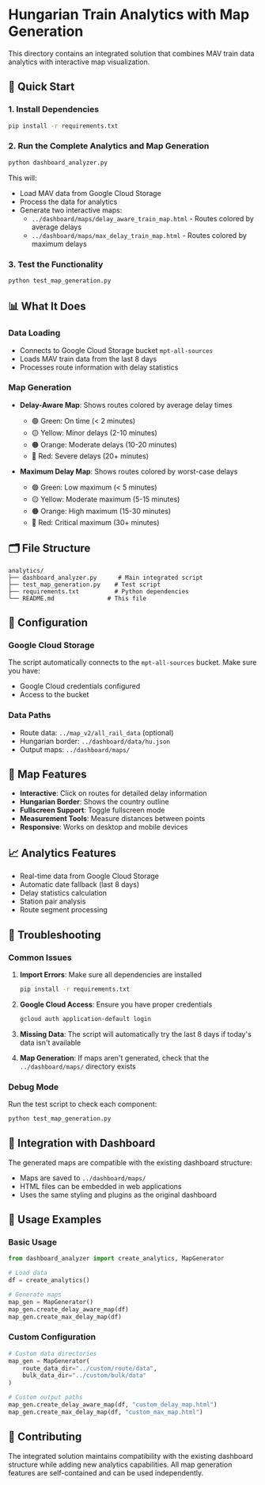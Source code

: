 # Hungarian Train Analytics with Map Generation

This directory contains an integrated solution that combines MAV train data analytics with interactive map visualization.

## 🚀 Quick Start

### 1. Install Dependencies
```bash
pip install -r requirements.txt
```

### 2. Run the Complete Analytics and Map Generation
```bash
python dashboard_analyzer.py
```

This will:
- Load MAV data from Google Cloud Storage
- Process the data for analytics
- Generate two interactive maps:
  - `../dashboard/maps/delay_aware_train_map.html` - Routes colored by average delays
  - `../dashboard/maps/max_delay_train_map.html` - Routes colored by maximum delays

### 3. Test the Functionality
```bash
python test_map_generation.py
```

## 📊 What It Does

### Data Loading
- Connects to Google Cloud Storage bucket `mpt-all-sources`
- Loads MAV train data from the last 8 days
- Processes route information with delay statistics

### Map Generation
- **Delay-Aware Map**: Shows routes colored by average delay times
  - 🟢 Green: On time (< 2 minutes)
  - 🟡 Yellow: Minor delays (2-10 minutes)
  - 🟠 Orange: Moderate delays (10-20 minutes)
  - 🔴 Red: Severe delays (20+ minutes)

- **Maximum Delay Map**: Shows routes colored by worst-case delays
  - 🟢 Green: Low maximum (< 5 minutes)
  - 🟡 Yellow: Moderate maximum (5-15 minutes)
  - 🟠 Orange: High maximum (15-30 minutes)
  - 🔴 Red: Critical maximum (30+ minutes)

## 🗂️ File Structure

```
analytics/
├── dashboard_analyzer.py      # Main integrated script
├── test_map_generation.py    # Test script
├── requirements.txt          # Python dependencies
└── README.md               # This file
```

## 🔧 Configuration

### Google Cloud Storage
The script automatically connects to the `mpt-all-sources` bucket. Make sure you have:
- Google Cloud credentials configured
- Access to the bucket

### Data Paths
- Route data: `../map_v2/all_rail_data` (optional)
- Hungarian border: `../dashboard/data/hu.json`
- Output maps: `../dashboard/maps/`

## 🎨 Map Features

- **Interactive**: Click on routes for detailed delay information
- **Hungarian Border**: Shows the country outline
- **Fullscreen Support**: Toggle fullscreen mode
- **Measurement Tools**: Measure distances between points
- **Responsive**: Works on desktop and mobile devices

## 📈 Analytics Features

- Real-time data from Google Cloud Storage
- Automatic date fallback (last 8 days)
- Delay statistics calculation
- Station pair analysis
- Route segment processing

## 🐛 Troubleshooting

### Common Issues

1. **Import Errors**: Make sure all dependencies are installed
   ```bash
   pip install -r requirements.txt
   ```

2. **Google Cloud Access**: Ensure you have proper credentials
   ```bash
   gcloud auth application-default login
   ```

3. **Missing Data**: The script will automatically try the last 8 days if today's data isn't available

4. **Map Generation**: If maps aren't generated, check that the `../dashboard/maps/` directory exists

### Debug Mode
Run the test script to check each component:
```bash
python test_map_generation.py
```

## 🔄 Integration with Dashboard

The generated maps are compatible with the existing dashboard structure:
- Maps are saved to `../dashboard/maps/`
- HTML files can be embedded in web applications
- Uses the same styling and plugins as the original dashboard

## 📝 Usage Examples

### Basic Usage
```python
from dashboard_analyzer import create_analytics, MapGenerator

# Load data
df = create_analytics()

# Generate maps
map_gen = MapGenerator()
map_gen.create_delay_aware_map(df)
map_gen.create_max_delay_map(df)
```

### Custom Configuration
```python
# Custom data directories
map_gen = MapGenerator(
    route_data_dir="../custom/route/data",
    bulk_data_dir="../custom/bulk/data"
)

# Custom output paths
map_gen.create_delay_aware_map(df, "custom_delay_map.html")
map_gen.create_max_delay_map(df, "custom_max_map.html")
```

## 🤝 Contributing

The integrated solution maintains compatibility with the existing dashboard structure while adding new analytics capabilities. All map generation features are self-contained and can be used independently. 